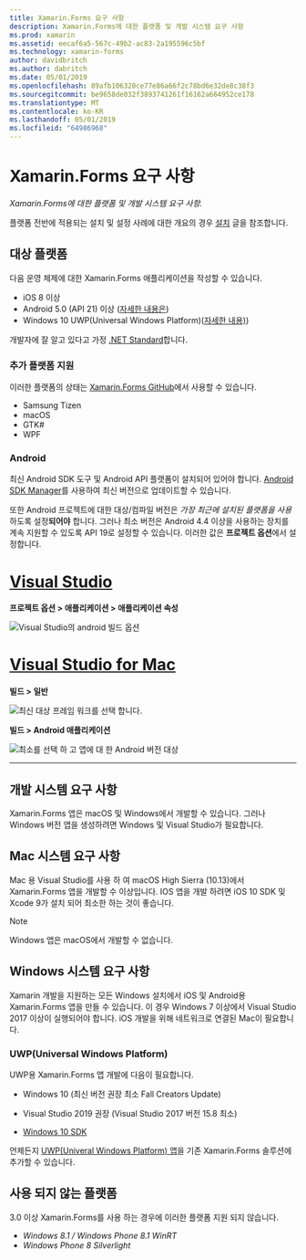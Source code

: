 ```yaml
---
title: Xamarin.Forms 요구 사항
description: Xamarin.Forms에 대한 플랫폼 및 개발 시스템 요구 사항
ms.prod: xamarin
ms.assetid: eecaf6a5-567c-49b2-ac83-2a195596c5bf
ms.technology: xamarin-forms
author: davidbritch
ms.author: dabritch
ms.date: 05/01/2019
ms.openlocfilehash: 89afb106320ce77e86a66f2c78bd6e32de8c38f3
ms.sourcegitcommit: be9658de032f3893741261f16162a664952ce178
ms.translationtype: MT
ms.contentlocale: ko-KR
ms.lasthandoff: 05/01/2019
ms.locfileid: "64986968"
---
```

# <a name="xamarinforms-requirements"></a>Xamarin.Forms 요구 사항

_Xamarin.Forms에 대한 플랫폼 및 개발 시스템 요구 사항._

플랫폼 전반에 적용되는 설치 및 설정 사례에 대한 개요의 경우 [설치](installation/index.md) 글을 참조합니다.

## <a name="target-platforms"></a>대상 플랫폼

다음 운영 체제에 대한 Xamarin.Forms 애플리케이션을 작성할 수 있습니다.

- iOS 8 이상
- Android 5.0 (API 21) 이상 ([자세한 내용은](#android))
- Windows 10 UWP(Universal Windows Platform)([자세한 내용)](#windows10))

개발자에 잘 알고 있다고 가정 [.NET Standard](~/cross-platform/app-fundamentals/net-standard.md)합니다.

### <a name="additional-platform-support"></a>추가 플랫폼 지원

이러한 플랫폼의 상태는 [Xamarin.Forms GitHub](https://github.com/xamarin/Xamarin.Forms/wiki/Platform-Support)에서 사용할 수 있습니다.

- Samsung Tizen
- macOS
- GTK#
- WPF

### <a name="android"></a>Android

최신 Android SDK 도구 및 Android API 플랫폼이 설치되어 있어야 합니다. [Android SDK Manager](~/android/get-started/installation/android-sdk.md)를 사용하여 최신 버전으로 업데이트할 수 있습니다.

또한 Android 프로젝트에 대한 대상/컴파일 버전은 *가장 최근에 설치된 플랫폼을 사용*하도록 설정**되어야** 합니다. 그러나 최소 버전은 Android 4.4 이상을 사용하는 장치를 계속 지원할 수 있도록 API 19로 설정할 수 있습니다. 이러한 값은 **프로젝트 옵션**에서 설정합니다.

# <a name="visual-studiotabwindows"></a>[Visual Studio](#tab/windows)

**프로젝트 옵션 &gt; 애플리케이션 &gt; 애플리케이션 속성**

![Visual Studio의 android 빌드 옵션](requirements-images/options-android-vs-sml.png)

# <a name="visual-studio-for-mactabmacos"></a>[Visual Studio for Mac](#tab/macos)

**빌드 > 일반**

![최신 대상 프레임 워크를 선택 합니다.](requirements-images/options-general-sml.png)

**빌드 &gt; Android 애플리케이션**

![최소를 선택 하 고 앱에 대 한 Android 버전 대상](requirements-images/options-android-sml.png)

-----

## <a name="development-system-requirements"></a>개발 시스템 요구 사항

Xamarin.Forms 앱은 macOS 및 Windows에서 개발할 수 있습니다. 그러나 Windows 버전 앱을 생성하려면 Windows 및 Visual Studio가 필요합니다.

## <a name="mac-system-requirements"></a>Mac 시스템 요구 사항

Mac 용 Visual Studio를 사용 하 여 macOS High Sierra (10.13)에서 Xamarin.Forms 앱을 개발할 수 이상입니다. IOS 앱을 개발 하려면 iOS 10 SDK 및 Xcode 9가 설치 되어 최소한 하는 것이 좋습니다.

> [!NOTE]
>  Windows 앱은 macOS에서 개발할 수 없습니다.

## <a name="windows-system-requirements"></a>Windows 시스템 요구 사항

Xamarin 개발을 지원하는 모든 Windows 설치에서 iOS 및 Android용 Xamarin.Forms 앱을 만들 수 있습니다. 이 경우 Windows 7 이상에서 Visual Studio 2017 이상이 실행되어야 합니다. iOS 개발을 위해 네트워크로 연결된 Mac이 필요합니다.

<a name="windows10" />

### <a name="universal-windows-platform-uwp"></a>UWP(Universal Windows Platform)

UWP용 Xamarin.Forms 앱 개발에 다음이 필요합니다.

- Windows 10 (최신 버전 권장 최소 Fall Creators Update)

- Visual Studio 2019 권장 (Visual Studio 2017 버전 15.8 최소)

- [Windows 10 SDK](https://dev.windows.com/downloads/windows-10-sdk)

언제든지 [UWP(Univeral Windows Platform) 앱](~/xamarin-forms/platform/windows/installation/index.md)을 기존 Xamarin.Forms 솔루션에 추가할 수 있습니다.

## <a name="deprecated-platforms"></a>사용 되지 않는 플랫폼

3.0 이상 Xamarin.Forms를 사용 하는 경우에 이러한 플랫폼 지원 되지 않습니다.

- *Windows 8.1 / Windows Phone 8.1 WinRT*
- *Windows Phone 8 Silverlight*